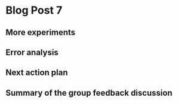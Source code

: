 # Blog Post 7

## More experiments

## Error analysis

## Next action plan

## Summary of the group feedback discussion
